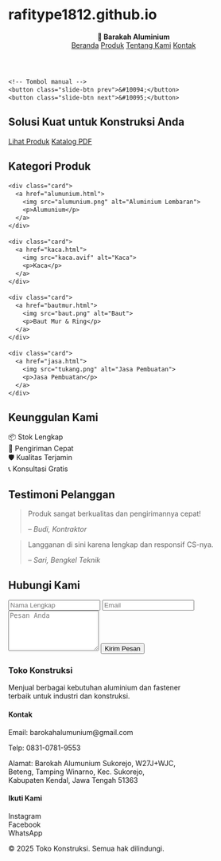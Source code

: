 # rafitype1812.github.io
<!DOCTYPE html>
<html lang="id">
<head>
  <meta charset="UTF-8" />
  <meta name="viewport" content="width=device-width, initial-scale=1.0" />
  <title>Toko Aluminium & Baut Mur</title>
  <link rel="stylesheet" href="toko2.css" />
</head>
    <style>
    .logo a {
      text-decoration: none;
      color: inherit;
      font-weight: bold;
      transition: transform 0.3s ease, color 0.3s ease;
    }
    .logo a:hover {
      transform: scale(1.1);
      color: orange;
    }
  </style>
<body>
  <header>
    <div class="logo"><a href="toko2.html">🔩 Barakah Aluminium</a></div>
    <nav>
      <a href="toko2.html">Beranda</a>
      <a href="#produk">Produk</a>
      <a href="#tentang">Tentang Kami</a>
      <a href="#kontak">Kontak</a>
    </nav>
  </header>

  <section class="hero">
  <div class="hero-slider">
    <div class="slide active" style="background-image: url('tukang.png');"></div>
    <div class="slide" style="background-image: url('baut.jpg');"></div>
    <div class="slide" style="background-image: url('alumunium.png');"></div>

    <!-- Tombol manual -->
    <button class="slide-btn prev">&#10094;</button>
    <button class="slide-btn next">&#10095;</button>
  </div>
  <div class="hero-content">
    <h1>Solusi Kuat untuk Konstruksi Anda</h1>
    <div class="buttons">
      <a href="#produk" class="btn btn-orange">Lihat Produk</a>
      <a href="#" class="btn btn-outline" id="katalogBtn">Katalog PDF</a>
    </div>
  </div>
</section>

  <section id="produk" class="produk">
  <h2>Kategori Produk</h2>
  <div class="produk-grid">
    
    <div class="card">
      <a href="alumunium.html">
        <img src="alumunium.png" alt="Aluminium Lembaran">
        <p>Alumunium</p>
      </a>
    </div>

    <div class="card">
      <a href="kaca.html">
        <img src="kaca.avif" alt="Kaca">
        <p>Kaca</p>
      </a>
    </div>

    <div class="card">
      <a href="bautmur.html">
        <img src="baut.png" alt="Baut">
        <p>Baut Mur & Ring</p>
      </a>
    </div>

    <div class="card">
      <a href="jasa.html">
        <img src="tukang.png" alt="Jasa Pembuatan">
        <p>Jasa Pembuatan</p>
      </a>
    </div>

  </div>
</section>


  <section id="katalog" class="keunggulan">
    <h2>Keunggulan Kami</h2>
    <div class="keunggulan-grid">
      <div class="item">📦 Stok Lengkap</div>
      <div class="item">🚚 Pengiriman Cepat</div>
      <div class="item">🛡️ Kualitas Terjamin</div>
      <div class="item">📞 Konsultasi Gratis</div>
    </div>
  </section>

  <section id="tentang" class="testimoni">
    <h2>Testimoni Pelanggan</h2>
    <div class="testi-grid">
      <blockquote>
        <p>Produk sangat berkualitas dan pengirimannya cepat!</p>
        <cite>– Budi, Kontraktor</cite>
      </blockquote>
      <blockquote>
        <p>Langganan di sini karena lengkap dan responsif CS-nya.</p>
        <cite>– Sari, Bengkel Teknik</cite>
      </blockquote>
    </div>
  </section>

  <section id="kontak" class="kontak">
    <h2>Hubungi Kami</h2>
    <form id="kontakForm">
      <input type="text" id="nama" placeholder="Nama Lengkap" required>
      <input type="email" id="email" placeholder="Email" required>
      <textarea id="pesan" placeholder="Pesan Anda" rows="5" required></textarea>
      <button type="submit">Kirim Pesan</button>
    </form>
  </section>

  <footer>
    <div class="footer-grid">
      <div>
        <h3>Toko Konstruksi</h3>
        <p>Menjual berbagai kebutuhan aluminium dan fastener <br> terbaik untuk industri dan konstruksi.</p>
      </div>
      <div>
        <h4>Kontak</h4>
        <p>Email: barokahalumunium@gmail.com</p>
        <p>Telp: 0831-0781-9553</p>
        <p>Alamat: Barokah Alumunium Sukorejo, W27J+WJC, <br> Beteng, Tamping Winarno, Kec. Sukorejo,<br> Kabupaten Kendal, Jawa Tengah 51363</p>
      </div>
      <div>
        <h4>Ikuti Kami</h4>
        <p>Instagram <br> Facebook <br> WhatsApp</p>
      </div>
    </div>
    <p class="copyright">© 2025 Toko Konstruksi. Semua hak dilindungi.</p>
  </footer>

  <script>
  // Jalankan semua JS setelah halaman siap
  document.addEventListener("DOMContentLoaded", function () {
    // === SLIDER ===
    let currentSlide = 0;
    const slides = document.querySelectorAll('.slide');
    const totalSlides = slides.length;

    function showSlide(index) {
      slides.forEach((slide, i) => {
        slide.classList.toggle('active', i === index);
      });
    }

    function nextSlide() {
      currentSlide = (currentSlide + 1) % totalSlides;
      showSlide(currentSlide);
    }

    function prevSlide() {
      currentSlide = (currentSlide - 1 + totalSlides) % totalSlides;
      showSlide(currentSlide);
    }

    document.querySelector('.slide-btn.next').addEventListener('click', nextSlide);
    document.querySelector('.slide-btn.prev').addEventListener('click', prevSlide);
    setInterval(nextSlide, 5000);

    // === SMOOTH SCROLL ===
    document.querySelectorAll('nav a[href^="#"]').forEach(anchor => {
      anchor.addEventListener("click", function(e) {
        e.preventDefault();
        const target = document.querySelector(this.getAttribute("href"));
        target.scrollIntoView({ behavior: "smooth" });
      });
    });

    // === FORM VALIDATION ===
    document.getElementById("kontakForm").addEventListener("submit", function(e) {
      e.preventDefault();
      
      const nama = document.getElementById("nama").value.trim();
      const email = document.getElementById("email").value.trim();
      const pesan = document.getElementById("pesan").value.trim();

      if (!nama || !email || !pesan) {
        alert("Semua kolom wajib diisi!");
        return;
      }

      const emailPattern = /^[^\\s@]+@[^\\s@]+\\.[^\\s@]+$/;
      if (!emailPattern.test(email)) {
        alert("Format email tidak valid!");
        return;
      }

      alert("Pesan berhasil dikirim!\n\nNama: " + nama + "\nEmail: " + email + "\nPesan: " + pesan);
      document.getElementById("kontakForm").reset();
    });

    // === TOMBOL KATALOG ===
    document.getElementById("katalogBtn").addEventListener("click", function(e) {
      e.preventDefault();
      window.open("katalog-produk.pdf", "_blank");
    });
  });
</script>

  </script>
</body>
</html>
